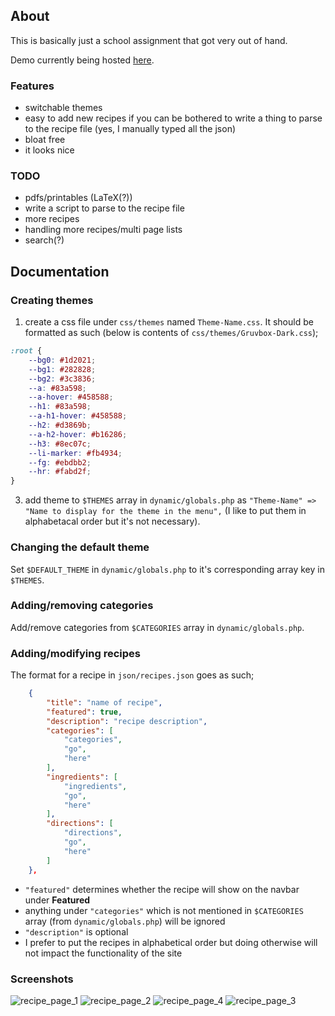 ## About

This is basically just a school assignment that got very out of hand.

Demo currently being hosted [here](https://recipes.yazo.ink).

### Features
- switchable themes
- easy to add new recipes if you can be bothered to write a thing to parse to the recipe file (yes, I manually typed all the json)
- bloat free
- it looks nice

### TODO
- pdfs/printables (LaTeX(?))
- write a script to parse to the recipe file
- more recipes
- handling more recipes/multi page lists
- search(?)

## Documentation
### Creating themes
1. create a css file under `css/themes` named `Theme-Name.css`. It should be formatted as such (below is contents of `css/themes/Gruvbox-Dark.css`);
```css
:root {
    --bg0: #1d2021;
    --bg1: #282828;
    --bg2: #3c3836;
    --a: #83a598;
    --a-hover: #458588;
    --h1: #83a598;
    --a-h1-hover: #458588;
    --h2: #d3869b;
    --a-h2-hover: #b16286;
    --h3: #8ec07c;
    --li-marker: #fb4934;
    --fg: #ebdbb2;
    --hr: #fabd2f;
}
```
3. add theme to `$THEMES` array in `dynamic/globals.php` as `"Theme-Name" => "Name to display for the theme in the menu",` (I like to put them in alphabetacal order but it's not necessary).

### Changing the default theme
Set `$DEFAULT_THEME` in `dynamic/globals.php` to it's corresponding array key in `$THEMES`.

### Adding/removing categories
Add/remove categories from `$CATEGORIES` array in `dynamic/globals.php`.

### Adding/modifying recipes
The format for a recipe in `json/recipes.json` goes as such;
```json
    {
        "title": "name of recipe",
        "featured": true,
        "description": "recipe description",
        "categories": [
            "categories",
            "go",
            "here"
        ],
        "ingredients": [
            "ingredients",
            "go",
            "here"
        ],
        "directions": [
            "directions",
            "go",
            "here"
        ]
    },
```
- `"featured"` determines whether the recipe will show on the navbar under **Featured**
- anything under `"categories"` which is not mentioned in `$CATEGORIES` array (from `dynamic/globals.php`) will be ignored
- `"description"` is optional
- I prefer to put the recipes in alphabetical order but doing otherwise will not impact the functionality of the site
    
### Screenshots
![recipe_page_1](https://github.com/yazoink/php-json-recipe-site/assets/98802603/49f522b5-6541-48fc-ab8a-9c7d2cae77ef)
![recipe_page_2](https://github.com/yazoink/php-json-recipe-site/assets/98802603/c8582e5a-7a60-43a6-abff-fab11a5c6c1b)
![recipe_page_4](https://github.com/yazoink/php-json-recipe-site/assets/98802603/b1da098a-3632-4534-b6b2-6e010b943027)
![recipe_page_3](https://github.com/yazoink/php-json-recipe-site/assets/98802603/fb1d0f3b-e824-496b-a0a3-5588e52037ae)

